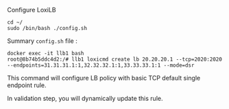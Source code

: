 
Configure LoxiLB

```
cd ~/
sudo /bin/bash ./config.sh
```

Summary `config.sh` file :
```
docker exec -it llb1 bash
root@8b74b5ddc4d2:/# llb1 loxicmd create lb 20.20.20.1 --tcp=2020:2020 --endpoints=31.31.31.1:1,32.32.32.1:1,33.33.33.1:1 --mode=dsr
```

This command will configure LB policy with basic TCP default single endpoint rule. 

In validation step, you will dynamically update this rule.
